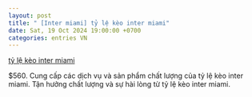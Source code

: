```yaml
---
layout: post
title: " [Inter miami] tỷ lệ kèo inter miami"
date: Sat, 19 Oct 2024 19:00:00 +0700
categories: entries VN
---
```

[tỷ lệ kèo inter miami](https://hnue.edu.vn/7857735275519305465060255488437095679)

$560. Cung cấp các dịch vụ và sản phẩm chất lượng của tỷ lệ kèo inter miami. Tận hưởng chất lượng và sự hài lòng từ tỷ lệ kèo inter miami.

